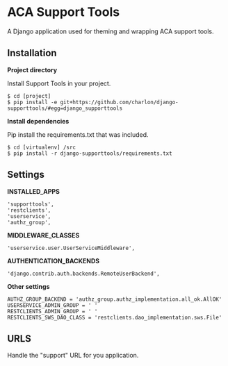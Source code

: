 ACA Support Tools
=================

A Django application used for theming and wrapping ACA support tools.

Installation
------------

**Project directory**

Install Support Tools in your project.

    $ cd [project]
    $ pip install -e git+https://github.com/charlon/django-supporttools/#egg=django_supporttools

**Install dependencies**

Pip install the requirements.txt that was included.

    $ cd [virtualenv] /src
    $ pip install -r django-supporttools/requirements.txt
 
Settings
-------

**INSTALLED_APPS**

    'supporttools',
    'restclients',
    'userservice',
    'authz_group',

**MIDDLEWARE_CLASSES**

    'userservice.user.UserServiceMiddleware',

**AUTHENTICATION_BACKENDS**

    'django.contrib.auth.backends.RemoteUserBackend',

**Other settings**
    
    AUTHZ_GROUP_BACKEND = 'authz_group.authz_implementation.all_ok.AllOK'       
    USERSERVICE_ADMIN_GROUP = ' '
    RESTCLIENTS_ADMIN_GROUP = ' '
    RESTCLIENTS_SWS_DAO_CLASS = 'restclients.dao_implementation.sws.File'

URLS
----

Handle the "support" URL for you application.
